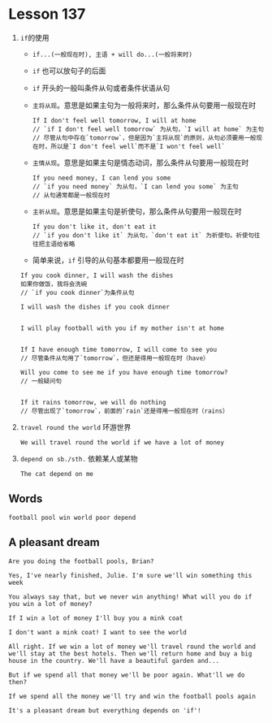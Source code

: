 # Lesson 137

1. `if`的使用

   - `if...(一般现在时), 主语 + will do...(一般将来时)`

   - `if` 也可以放句子的后面

   - `if` 开头的一般叫条件从句或者条件状语从句

   - `主将从现`。意思是如果主句为一般将来时，那么条件从句要用一般现在时

     ```
     If I don't feel well tomorrow, I will at home
     // `if I don't feel well tomorrow` 为从句，`I will at home` 为主句
     // 尽管从句中存在`tomorrow`，但是因为`主将从现`的原则，从句必须要用一般现在时，所以是`I don't feel well`而不是`I won't feel well`
     ```

   - `主情从现`。意思是如果主句是情态动词，那么条件从句要用一般现在时

     ```
     If you need money, I can lend you some
     // `if you need money` 为从句，`I can lend you some` 为主句
     // 从句通常都是一般现在时
     ```

   - `主祈从现`。意思是如果主句是祈使句，那么条件从句要用一般现在时

     ```
     If you don't like it, don't eat it
     // `if you don't like it` 为从句，`don't eat it` 为祈使句。祈使句往往把主语给省略
     ```

   - 简单来说，`if` 引导的从句基本都要用一般现在时

   ```
   If you cook dinner, I will wash the dishes
   如果你做饭，我将会洗碗
   // `if you cook dinner`为条件从句

   I will wash the dishes if you cook dinner


   I will play football with you if my mother isn't at home


   If I have enough time tomorrow, I will come to see you
   // 尽管条件从句用了`tomorrow`，但还是得用一般现在时（have）

   Will you come to see me if you have enough time tomorrow?
   // 一般疑问句


   If it rains tomorrow, we will do nothing
   // 尽管出现了`tomorrow`，前面的`rain`还是得用一般现在时（rains）
   ```

2. `travel round the world` 环游世界

   ```
   We will travel round the world if we have a lot of money
   ```

3. `depend on sb./sth.` 依赖某人或某物

   ```
   The cat depend on me
   ```

## Words

```
football pool win world poor depend
```

## A pleasant dream

```
Are you doing the football pools, Brian?

Yes, I've nearly finished, Julie. I'm sure we'll win something this week

You always say that, but we never win anything! What will you do if you win a lot of money?

If I win a lot of money I'll buy you a mink coat

I don't want a mink coat! I want to see the world

All right. If we win a lot of money we'll travel round the world and we'll stay at the best hotels. Then we'll return home and buy a big house in the country. We'll have a beautiful garden and...

But if we spend all that money we'll be poor again. What'll we do then?

If we spend all the money we'll try and win the football pools again

It's a pleasant dream but everything depends on 'if'!
```
